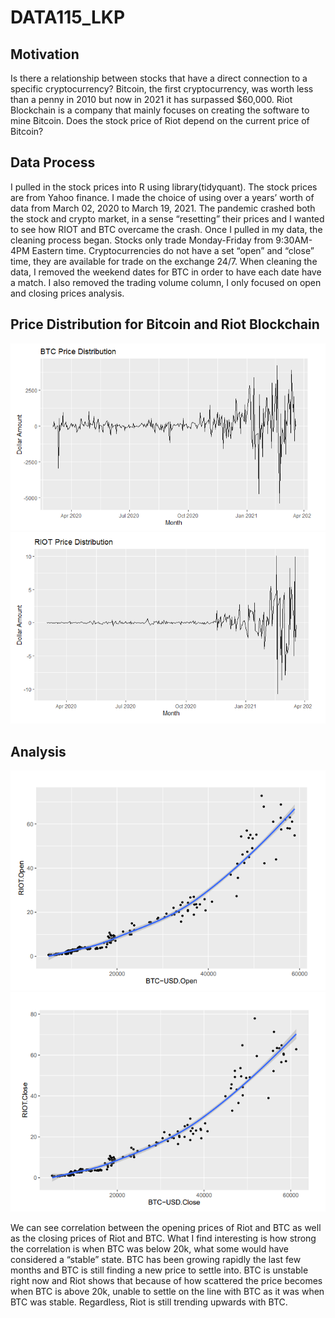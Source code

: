 # DATA115_LKP



## Motivation
Is there a relationship between stocks that have a direct connection to a specific cryptocurrency? Bitcoin, the first cryptocurrency, was worth less than a penny in 2010 but now in 2021 it has surpassed $60,000. Riot Blockchain is a company that mainly focuses on creating the software to mine Bitcoin. Does the stock price of Riot depend on the current price of Bitcoin? 

## Data Process
I pulled in the stock prices into R using library(tidyquant). The stock prices are from Yahoo finance. I made the choice of using over a years’ worth of data from March 02, 2020 to March 19, 2021. The pandemic crashed both the stock and crypto market, in a sense “resetting” their prices and I wanted to see how RIOT and BTC overcame the crash. Once I pulled in my data, the cleaning process began. Stocks only trade Monday-Friday from 9:30AM-4PM Eastern time. Cryptocurrencies do not have a set “open” and “close” time, they are available for trade on the exchange 24/7. When cleaning the data, I removed the weekend dates for BTC in order to have each date have a match. I also removed the trading volume column, I only focused on open and closing prices analysis. 

## Price Distribution for Bitcoin and Riot Blockchain

<img src="https://raw.githubusercontent.com/LKPelayoUribe/DATA115_LKP/main/BTC_PriceDistribution.PNG">

<img src="https://raw.githubusercontent.com/LKPelayoUribe/DATA115_LKP/main/RIOT_PriceDistribution.PNG">

## Analysis

<img src="https://raw.githubusercontent.com/LKPelayoUribe/DATA115_LKP/main/OpenRiotVsOpenBTC.PNG">

<img src="https://raw.githubusercontent.com/LKPelayoUribe/DATA115_LKP/main/RIOTCloseVsBTCClose.PNG">

We can see correlation between the opening prices of Riot and BTC as well as the closing prices of Riot and BTC. What I find interesting is how strong the correlation is when BTC was below 20k, what some would have considered a “stable” state. BTC has been growing rapidly the last few months and BTC is still finding a new price to settle into. BTC is unstable right now and Riot shows that because of how scattered the price becomes when BTC is above 20k, unable to settle on the line with BTC as it was when BTC was stable. Regardless, Riot is still trending upwards with BTC. 
